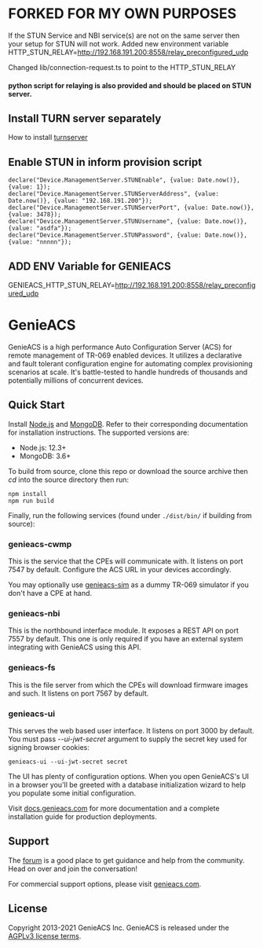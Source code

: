 # FORKED FOR MY OWN PURPOSES

If the STUN Service and NBI service(s) are not on the same server then your setup for STUN will not work.
Added new environment variable HTTP_STUN_RELAY=http://192.168.191.200:8558/relay_preconfigured_udp

Changed lib/connection-request.ts to point to the HTTP_STUN_RELAY

#### python script for relaying is also provided and should be placed on STUN server.

## Install TURN server separately
How to install [turnserver](https://help.hcl-software.com/sametime/11.6/admin/turnserver_ubuntu.html)

## Enable STUN in inform provision script
	declare("Device.ManagementServer.STUNEnable", {value: Date.now()}, {value: 1});
	declare("Device.ManagementServer.STUNServerAddress", {value: Date.now()}, {value: "192.168.191.200"});
	declare("Device.ManagementServer.STUNServerPort", {value: Date.now()}, {value: 3478});
	declare("Device.ManagementServer.STUNUsername", {value: Date.now()}, {value: "asdfa"});
	declare("Device.ManagementServer.STUNPassword", {value: Date.now()}, {value: "nnnnn"});

## ADD ENV Variable for GENIEACS
   GENIEACS_HTTP_STUN_RELAY=http://192.168.191.200:8558/relay_preconfigured_udp

# GenieACS

GenieACS is a high performance Auto Configuration Server (ACS) for remote
management of TR-069 enabled devices. It utilizes a declarative and fault
tolerant configuration engine for automating complex provisioning scenarios at
scale. It's battle-tested to handle hundreds of thousands and potentially
millions of concurrent devices.

## Quick Start

Install [Node.js](http://nodejs.org/) and [MongoDB](http://www.mongodb.org/).
Refer to their corresponding documentation for installation instructions. The
supported versions are:

- Node.js: 12.3+
- MongoDB: 3.6+

To build from source, clone this repo or download the source archive
then _cd_ into the source directory then run:

    npm install
    npm run build

Finally, run the following services (found under `./dist/bin/` if building from
source):

### genieacs-cwmp

This is the service that the CPEs will communicate with. It listens on port 7547
by default. Configure the ACS URL in your devices accordingly.

You may optionally use [genieacs-sim](https://github.com/genieacs/genieacs-sim)
as a dummy TR-069 simulator if you don't have a CPE at hand.

### genieacs-nbi

This is the northbound interface module. It exposes a REST API on port 7557 by
default. This one is only required if you have an external system integrating
with GenieACS using this API.

### genieacs-fs

This is the file server from which the CPEs will download firmware images and
such. It listens on port 7567 by default.

### genieacs-ui

This serves the web based user interface. It listens on port 3000 by default.
You must pass _--ui-jwt-secret_ argument to supply the secret key used for
signing browser cookies:

    genieacs-ui --ui-jwt-secret secret

The UI has plenty of configuration options. When you open GenieACS's UI in a
browser you'll be greeted with a database initialization wizard to help you
populate some initial configuration.

Visit [docs.genieacs.com](https://docs.genieacs.com) for more documentation and
a complete installation guide for production deployments.

## Support

The [forum](https://forum.genieacs.com) is a good place to get guidance and help
from the community. Head on over and join the conversation!

For commercial support options, please visit
[genieacs.com](https://genieacs.com/support/).

## License

Copyright 2013-2021 GenieACS Inc. GenieACS is released under the
[AGPLv3 license terms](https://raw.githubusercontent.com/genieacs/genieacs/master/LICENSE).

